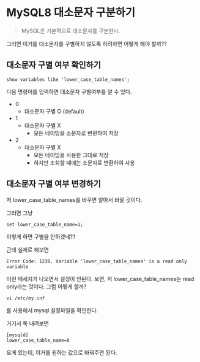 # MySQL8 대소문자 구분하기

> MySQL은 기본적으로 대소문자를 구분한다.

그러면 이거를 대소문자를 구별하지 않도록 하려하면 어떻게 해야 할까??

## 대소문자 구별 여부 확인하기

`show variables like 'lower_case_table_names';`

다음 명령어를 입력하면 대소문자 구별여부를 알 수 있다.

* 0
    * 대소문자 구별 O (default)
* 1
    * 대소문자 구별 X
        * 모든 네이밍을 소문자로 변환하여 저장
* 2
    * 대소문자 구별 X
        * 모든 네이밍을 사용한 그대로 저장
        * 하지만 조회할 때에는 소문자로 변환하여 사용

## 대소문자 구별 여부 변경하기

저 lower_case_table_names를 바꾸면 알아서 바뀔 것이다.

그러면 그냥

`set lower_case_table_name=1;`

이렇게 하면 구별을 안하겠네??

근데 실제로 해보면

`Error Code: 1238. Variable 'lower_case_table_names' is a read only variable`

이런 메세지가 나오면서 설정이 안된다.
보면, 저 lower_case_table_names는 read only라는 것이다.
그럼 어떻게 할까?

`vi /etc/my.cnf`

를 사용해서 mysql 설정파일을 확인한다.

거기서 쭉 내려보면

```
[mysqld]
lower_case_table_name=0
```

요게 있는데, 이거를 원하는 값으로 바꿔주면 된다.

